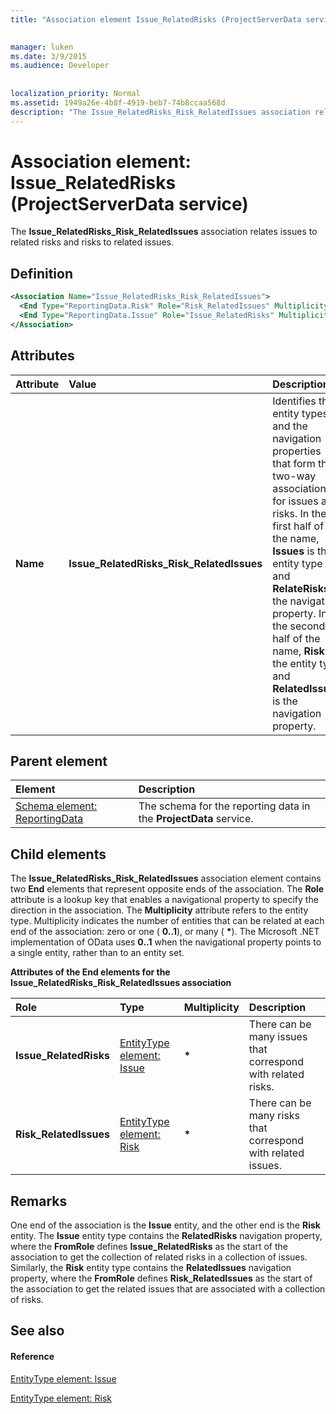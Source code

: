 ```yaml
---
title: "Association element Issue_RelatedRisks (ProjectServerData service)"

 
manager: luken
ms.date: 3/9/2015
ms.audience: Developer
 
 
localization_priority: Normal
ms.assetid: 1949a26e-4b8f-4919-beb7-74b8ccaa568d
description: "The Issue_RelatedRisks_Risk_RelatedIssues association relates issues to related risks and risks to related issues."
---
```


# Association element: Issue_RelatedRisks (ProjectServerData service)

The **Issue_RelatedRisks_Risk_RelatedIssues** association relates issues to related risks and risks to related issues. 
  
## Definition

```XML
<Association Name="Issue_RelatedRisks_Risk_RelatedIssues">
  <End Type="ReportingData.Risk" Role="Risk_RelatedIssues" Multiplicity="*" />
  <End Type="ReportingData.Issue" Role="Issue_RelatedRisks" Multiplicity="*" />
</Association>
```

## Attributes

|**Attribute**|**Value**|**Description**|
|:-----|:-----|:-----|
|**Name** <br/> |**Issue_RelatedRisks_Risk_RelatedIssues** <br/> |Identifies the entity types and the navigation properties that form the two-way association for issues and risks. In the first half of the name, **Issues** is the entity type and **RelateRisks** is the navigation property. In the second half of the name, **Risk** is the entity type and **RelatedIssues** is the navigation property.  <br/> |
   
## Parent element

|**Element**|**Description**|
|:-----|:-----|
|[Schema element: ReportingData](schema-reportingdata-projectdata-service.md) <br/> |The schema for the reporting data in the **ProjectData** service.  <br/> |
   
## Child elements

The **Issue_RelatedRisks_Risk_RelatedIssues** association element contains two **End** elements that represent opposite ends of the association. The **Role** attribute is a lookup key that enables a navigational property to specify the direction in the association. The **Multiplicity** attribute refers to the entity type. Multiplicity indicates the number of entities that can be related at each end of the association: zero or one ( **0..1**), or many ( **\***). The Microsoft .NET implementation of OData uses **0..1** when the navigational property points to a single entity, rather than to an entity set. 
  
**Attributes of the End elements for the Issue_RelatedRisks_Risk_RelatedIssues association**

|**Role**|**Type**|**Multiplicity**|**Description**|
|:-----|:-----|:-----|:-----|
|**Issue_RelatedRisks** <br/> |[EntityType element: Issue](entitytype-issue-projectdata-service.md) <br/> |**\*** <br/> |There can be many issues that correspond with related risks.  <br/> |
|**Risk_RelatedIssues** <br/> |[EntityType element: Risk](entitytype-risk-projectdata-service.md) <br/> |**\*** <br/> |There can be many risks that correspond with related issues.  <br/> |
   
## Remarks

One end of the association is the **Issue** entity, and the other end is the **Risk** entity. The **Issue** entity type contains the **RelatedRisks** navigation property, where the **FromRole** defines **Issue_RelatedRisks** as the start of the association to get the collection of related risks in a collection of issues. Similarly, the **Risk** entity type contains the **RelatedIssues** navigation property, where the **FromRole** defines **Risk_RelatedIssues** as the start of the association to get the related issues that are associated with a collection of risks. 
  
## See also

#### Reference

[EntityType element: Issue](entitytype-issue-projectdata-service.md)
  
[EntityType element: Risk](entitytype-risk-projectdata-service.md)

